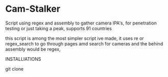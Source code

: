 # Cam-Stalker
Script using regex and assembly to gather camera IPA's, for penetration testing or just taking a peak, supports 91 countries 


this script is among the most simpler script ive made, it uses re or regex_search to go through pages amd search for cameras and the behind assembly would be regex, 


INSTALLIATIONS 



git clone 
